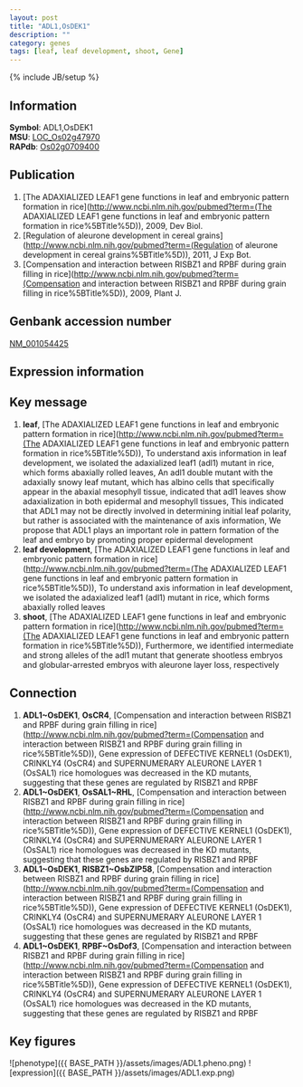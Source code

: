 ```yaml
---
layout: post
title: "ADL1,OsDEK1"
description: ""
category: genes
tags: [leaf, leaf development, shoot, Gene]
---
```

{% include JB/setup %}

## Information
__Symbol__: ADL1,OsDEK1  
__MSU__: [LOC_Os02g47970](http://rice.plantbiology.msu.edu/cgi-bin/ORF_infopage.cgi?orf=LOC_Os02g47970)  
__RAPdb__: [Os02g0709400](http://rapdb.dna.affrc.go.jp/viewer/gbrowse_details/irgsp1?name=Os02g0709400)  

## Publication
1. [The ADAXIALIZED LEAF1 gene functions in leaf and embryonic pattern formation in rice](http://www.ncbi.nlm.nih.gov/pubmed?term=(The ADAXIALIZED LEAF1 gene functions in leaf and embryonic pattern formation in rice%5BTitle%5D)), 2009, Dev Biol.
2. [Regulation of aleurone development in cereal grains](http://www.ncbi.nlm.nih.gov/pubmed?term=(Regulation of aleurone development in cereal grains%5BTitle%5D)), 2011, J Exp Bot.
3. [Compensation and interaction between RISBZ1 and RPBF during grain filling in rice](http://www.ncbi.nlm.nih.gov/pubmed?term=(Compensation and interaction between RISBZ1 and RPBF during grain filling in rice%5BTitle%5D)), 2009, Plant J.

## Genbank accession number
[NM_001054425](http://www.ncbi.nlm.nih.gov/nuccore/NM_001054425)

## Expression information

## Key message
1. __leaf__, [The ADAXIALIZED LEAF1 gene functions in leaf and embryonic pattern formation in rice](http://www.ncbi.nlm.nih.gov/pubmed?term=(The ADAXIALIZED LEAF1 gene functions in leaf and embryonic pattern formation in rice%5BTitle%5D)),  To understand axis information in leaf development, we isolated the adaxialized leaf1 (adl1) mutant in rice, which forms abaxially rolled leaves, An adl1 double mutant with the adaxially snowy leaf mutant, which has albino cells that specifically appear in the abaxial mesophyll tissue, indicated that adl1 leaves show adaxialization in both epidermal and mesophyll tissues, This indicated that ADL1 may not be directly involved in determining initial leaf polarity, but rather is associated with the maintenance of axis information, We propose that ADL1 plays an important role in pattern formation of the leaf and embryo by promoting proper epidermal development
2. __leaf development__, [The ADAXIALIZED LEAF1 gene functions in leaf and embryonic pattern formation in rice](http://www.ncbi.nlm.nih.gov/pubmed?term=(The ADAXIALIZED LEAF1 gene functions in leaf and embryonic pattern formation in rice%5BTitle%5D)),  To understand axis information in leaf development, we isolated the adaxialized leaf1 (adl1) mutant in rice, which forms abaxially rolled leaves
3. __shoot__, [The ADAXIALIZED LEAF1 gene functions in leaf and embryonic pattern formation in rice](http://www.ncbi.nlm.nih.gov/pubmed?term=(The ADAXIALIZED LEAF1 gene functions in leaf and embryonic pattern formation in rice%5BTitle%5D)),  Furthermore, we identified intermediate and strong alleles of the adl1 mutant that generate shootless embryos and globular-arrested embryos with aleurone layer loss, respectively

## Connection
1. __ADL1~OsDEK1__, __OsCR4__, [Compensation and interaction between RISBZ1 and RPBF during grain filling in rice](http://www.ncbi.nlm.nih.gov/pubmed?term=(Compensation and interaction between RISBZ1 and RPBF during grain filling in rice%5BTitle%5D)),  Gene expression of DEFECTIVE KERNEL1 (OsDEK1), CRINKLY4 (OsCR4) and SUPERNUMERARY ALEURONE LAYER 1 (OsSAL1) rice homologues was decreased in the KD mutants, suggesting that these genes are regulated by RISBZ1 and RPBF
2. __ADL1~OsDEK1__, __OsSAL1~RHL__, [Compensation and interaction between RISBZ1 and RPBF during grain filling in rice](http://www.ncbi.nlm.nih.gov/pubmed?term=(Compensation and interaction between RISBZ1 and RPBF during grain filling in rice%5BTitle%5D)),  Gene expression of DEFECTIVE KERNEL1 (OsDEK1), CRINKLY4 (OsCR4) and SUPERNUMERARY ALEURONE LAYER 1 (OsSAL1) rice homologues was decreased in the KD mutants, suggesting that these genes are regulated by RISBZ1 and RPBF
3. __ADL1~OsDEK1__, __RISBZ1~OsbZIP58__, [Compensation and interaction between RISBZ1 and RPBF during grain filling in rice](http://www.ncbi.nlm.nih.gov/pubmed?term=(Compensation and interaction between RISBZ1 and RPBF during grain filling in rice%5BTitle%5D)),  Gene expression of DEFECTIVE KERNEL1 (OsDEK1), CRINKLY4 (OsCR4) and SUPERNUMERARY ALEURONE LAYER 1 (OsSAL1) rice homologues was decreased in the KD mutants, suggesting that these genes are regulated by RISBZ1 and RPBF
4. __ADL1~OsDEK1__, __RPBF~OsDof3__, [Compensation and interaction between RISBZ1 and RPBF during grain filling in rice](http://www.ncbi.nlm.nih.gov/pubmed?term=(Compensation and interaction between RISBZ1 and RPBF during grain filling in rice%5BTitle%5D)),  Gene expression of DEFECTIVE KERNEL1 (OsDEK1), CRINKLY4 (OsCR4) and SUPERNUMERARY ALEURONE LAYER 1 (OsSAL1) rice homologues was decreased in the KD mutants, suggesting that these genes are regulated by RISBZ1 and RPBF

## Key figures
![phenotype]({{ BASE_PATH }}/assets/images/ADL1.pheno.png)
![expression]({{ BASE_PATH }}/assets/images/ADL1.exp.png)


